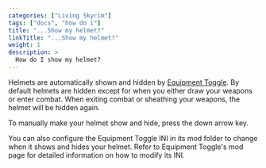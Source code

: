 ```yaml
---
categories: ["Living Skyrim"]
tags: ["docs", "how do i"] 
title: "...Show my helmet?"
linkTitle: "...Show my helmet?"
weight: 1
description: >
  How do I show my helmet?
---
```


Helmets are automatically shown and hidden by [Equipment Toggle](https://www.nexusmods.com/skyrimspecialedition/mods/68540). By default helmets are hidden except for when you either draw your weapons or enter combat. When exiting combat or sheathing your weapons, the helmet will be hidden again.

To manually make your helmet show and hide, press the down arrow key.

You can also configure the Equipment Toggle INI in its mod folder to change when it shows and hides your helmet. Refer to Equipment Toggle's mod page for detailed information on how to modify its INI.

